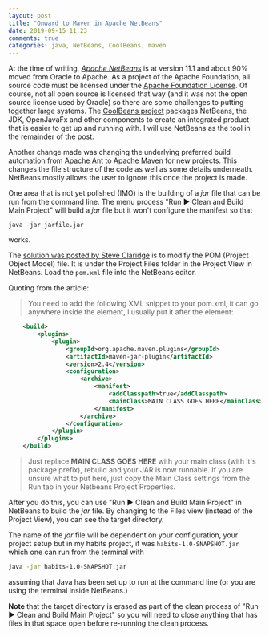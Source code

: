 ```yaml
---
layout: post
title: "Onward to Maven in Apache NetBeans"
date: 2019-09-15 11:23
comments: true
categories: java, NetBeans, CoolBeans, maven
---
```


At the time of writing, [*Apache NetBeans*][apacheNetBeans] is at version 11.1 and about 90% moved from Oracle to Apache.   As a project of the Apache Foundation, all source code must be licensed under the [Apache Foundation License][license].  Of course, not all open source is licensed that way (and it was not the open source license used by Oracle) so there are some challenges to putting together large systems.  The [CoolBeans project][CoolBeans] packages NetBeans, the JDK, OpenJavaFx and other components to create an integrated product that is easier to get up and running with.  I will use NetBeans as the tool in the remainder of the post.

Another change made was changing the underlying preferred build automation from [Apache Ant][] to [Apache Maven][] for new projects.  This changes the file structure of the code as well as some details underneath.  NetBeans mostly allows the user to ignore this once the project is made.

One area that is not yet polished (IMO) is the building of a *jar* file that can be run from the command line.  The menu process "Run &#9654; Clean and Build Main Project" will build a *jar* file but it won't configure the manifest so that

```
java -jar jarfile.jar
```

works.

The [solution was posted by Steve Claridge][solution] is to modify the POM (Project Object Model) file.  It is under the Project Files folder in the Project View in NetBeans.  Load the `pom.xml` file into the NetBeans editor.

Quoting from the article:

> You need to add the following XML snippet to your pom.xml, it can go anywhere inside the <project> element, I usually put it after the <properties> element:

```xml
    <build>
        <plugins>
            <plugin>
                <groupId>org.apache.maven.plugins</groupId>
                <artifactId>maven-jar-plugin</artifactId>
                <version>2.4</version>
                <configuration>
                    <archive>
                        <manifest>
                            <addClasspath>true</addClasspath>
                            <mainClass>MAIN CLASS GOES HERE</mainClass>
                        </manifest>
                    </archive>
                </configuration>
            </plugin>
        </plugins>
    </build>
```

> Just replace **MAIN CLASS GOES HERE** with your main class (with it's package prefix), rebuild and your JAR is now runnable. If you are unsure what to put here, just copy the Main Class settings from the Run tab in your Netbeans Project Properties.

After you do this, you can use "Run &#9654; Clean and Build Main Project" in NetBeans to build the *jar* file.  By changing to the Files view (instead of the Project View), you can see the target directory.

The name of the *jar* file will be dependent on your configuration, your project setup but in my habits project, it was `habits-1.0-SNAPSHOT.jar` which one can run from the terminal with

```bash
java -jar habits-1.0-SNAPSHOT.jar
```

assuming that Java has been set up to run at the command line (or you are using the terminal inside NetBeans.)

**Note** that the target directory is erased as part of the clean process of "Run &#9654; Clean and Build Main Project" so you will need to close anything that has files in that space open before re-running the clean process.

[apacheNetBeans]: https://netbeans.apache.org
[license]: http://www.apache.org/licenses/LICENSE-2.0
[CoolBeans]: https://coolbeans.xyz
[Apache Ant]: https://ant.apache.org
[Apache Maven]: https://maven.apache.org
[solution]: https://www.moreofless.co.uk/executable-jar-netbeans-maven-no-main-manifest-attribute/
